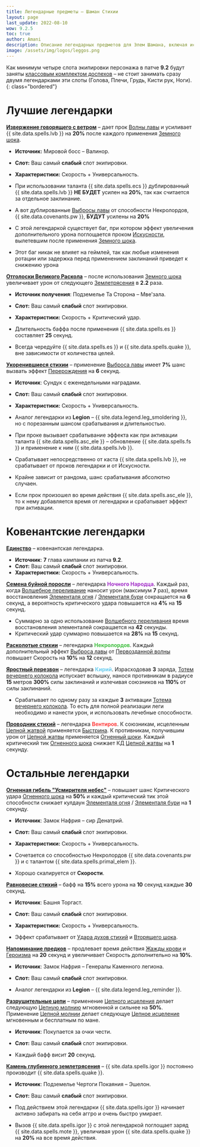 ```yaml
---
title: Легендарные предметы – Шаман Стихии
layout: page
last_update: 2022-08-10
wow: 9.2.5
toc: true
author: Amani
description: Описание легендарных предметов для Элем Шамана, включая источники добычи, рекомендованные статы, слот и многое другое.
image: /assets/img/logos/leggos.png
---
```


Как минимум четыре слота экипировки персонажа в патче **9.2** будут заняты [классовым комплектом доспехов](https://stormkeeper.ru/ele/patch-9-2.html#%D0%BA%D0%BB%D0%B0%D1%81%D1%81%D0%BE%D0%B2%D1%8B%D0%B9-%D0%BA%D0%BE%D0%BC%D0%BF%D0%BB%D0%B5%D0%BA%D1%82-%D0%B4%D0%BE%D1%81%D0%BF%D0%B5%D1%85%D0%BE%D0%B2) – не стоит занимать сразу двумя легендарками эти слоты (Голова, Плечи, Грудь, Кисти рук, Ноги).
{: class="bordered"}



# Лучшие легендарки

<a href="https://ru.wowhead.com/spell=336063" target="blank" data-wh-icon-size="medium" >**Извержение говорящего с ветром**</a> – дает прок [Волны лавы](https://ru.wowhead.com/spell=77756/) и усиливает {{ site.data.spells.lvb }} на **20%** после каждого применения [Земного шока](https://ru.wowhead.com/spell=8042).

* **Источник:** Мировой босс – Валинор. 
* **Слот:** Ваш самый **слабый** слот экипировки.
* **Характеристики:** Скорость + Универсальность. 

* При использовании таланта {{ site.data.spells.ecs }} дублированный {{ site.data.spells.lvb }} **НЕ БУДЕТ** усилен на **20%**, так как считается за отдельное заклинание.
* А вот дублированные [Выбросы лавы](https://ru.wowhead.com/spell=51505) от способности Некролордов, {{ site.data.covenants.pw }}, **БУДУТ** усилены на **20%**
* С этой легендаркой существует баг, при котором эффект увеличения дополнительного урона поглощается проком [Искусности](https://ru.wowhead.com/spell=168534), вылетевшим после применения [Земного шока](https://ru.wowhead.com/spell=8042).
* Этот баг никак не влияет на геймлей, так как любые изменения ротации или задержка перед применением заклинаний приведет к снижению урона

<a href="https://ru.wowhead.com/spell=336215" target="blank" data-wh-icon-size="medium" >**Отголоски Великого Раскола**</a> – после использования [Земного шока](https://ru.wowhead.com/spell=8042) увеличивает урон от следующего [Землетрясения](https://ru.wowhead.com/spell=61882) в **2.2** раза.

* **Источник получения**: Подземелье Та Сторона – Мве'зала. 
* **Слот:** Ваш самый **слабый** слот экипировки.
* **Характеристики:** Скорость + Критический удар.

* Длительность баффа после применения {{ site.data.spells.es }} составляет **25** секунд.
* Всегда чередуйте {{ site.data.spells.es }} и {{ site.data.spells.quake }}, вне зависимости от количества целей.

<a href="https://ru.wowhead.com/spell=336738" target="blank" data-wh-icon-size="medium" >**Укоренившиеся стихии**</a> – применение [Выброса лавы](https://ru.wowhead.com/spell=51505) имеет **7%** шанс вызвать эффект [Перерождения](https://ru.wowhead.com/spell=114050) на **6** секунд.

* **Источник**: Сундук с еженедельными наградами.  
* **Слот:** Ваш самый **слабый** слот экипировки.
* **Характеристики:** Скорость + Универсальность.

* Аналог легендарки из **Legion** – {{ site.data.legend.leg_smoldering }}, но с порезанным шансом срабатывания и длительностью. 
* При проке вызывает срабатывание эффекта как при активации таланта {{ site.data.spells.asc_ele }} – обновление {{ site.data.spells.fs }} и применение к ним {{ site.data.spells.lvb }}.
* Срабатывает непосредственно от каста {{ site.data.spells.lvb }}, не срабатывает от проков легендарки и от Искусности.
* Крайне зависит от рандома, шанс срабатывания абсолютно случаен.
* Если прок произошел во время действия {{ site.data.spells.asc_ele }}, то к нему добавляется время от легендарки и срабатывает эффект при активации.

# Ковенантские легендарки

<a href="https://ru.wowhead.com/spell=364852/" target="blank" data-wh-icon-size="medium" >**Единство**</a> – ковенантская легендарка.

* **Источник**: **7** глава кампании из патча **9.2**.
* **Слот:** Ваш самый **слабый** слот экипировки.
* **Характеристики:** Скорость + Универсальность.


<a href="https://ru.wowhead.com/spell=356218/" target="blank" data-wh-icon-size="medium" >**Семена буйной поросли**</a> – легендарка <span style="color:#a330c9;font-size:1em;">**Ночного Народца**</span>. Каждый раз, когда [Волшебное переливание](https://ru.wowhead.com/spell=328923) наносит урон (максимум **7** раз), время восстановления [Элементаля огня](https://ru.wowhead.com/spell=198067) / [Элементаля бури](https://ru.wowhead.com/spell=192249) сокращается на **6** секунд, а вероятность критического удара повышается на **4%** на **15** секунд.

* Суммарно за одно использование [Волшебного переливания](https://ru.wowhead.com/spell=328923) время восстановления элементалей сокращается на **42** секунды.
* Критический удар суммарно повышается на **28%** на **15** секунд.

<a href="https://ru.wowhead.com/spell=354647" target="blank" data-wh-icon-size="medium" >**Расколотые стихии**</a> – легендарка <span style="color:#40bf40;font-size:1em;">**Некролордов**</span>. Каждый дополнительный эффект [Выброса лавы](https://ru.wowhead.com/spell=51505) от [Первозданной волны](https://ru.wowhead.com/spell=326059) повышает Скорость на **10%** на **12** секунд.

<a href="https://ru.wowhead.com/spell=356789" target="blank" data-wh-icon-size="medium" >**Яростный перезвон**</a> – легендарка <span style="color:#68ccef;font-size:1em;">**Кирий**</span>. Израсходовав **3** заряда, [Тотем вечернего колокола](https://ru.wowhead.com/spell=324386) испускает вспышку, нанося противникам в радиусе **15** метров **300%** силы заклинаний и излечивая союзников на **110%** от силы заклинаний.

* Срабатывает по одному разу за каждые **3** активации [Тотема вечернего колокола](https://ru.wowhead.com/spell=324386). То есть для полной реализации леги необходимо и нанести урон, и использовать лечебные способности. 

<a href="https://ru.wowhead.com/spell=356250" target="blank" data-wh-icon-size="medium" >**Проводник стихий**</a> – легендарка <span style="color:#ff4040;font-size:1em;">**Вентиров**</span>. К союзникам, исцеленным [Цепной жатвой](https://ru.wowhead.com/spell=320674) применяется [Быстрина](https://ru.wowhead.com/spell=61295). К противникам, получившим урон от [Цепной жатвы](https://ru.wowhead.com/spell=320674) применяется [Огненный шоки](https://ru.wowhead.com/spell=188389). Каждый критический тик [Огненного шока](https://ru.wowhead.com/spell=188389) снижает КД [Цепной жатвы](https://ru.wowhead.com/spell=320674) на **1** секунду.

# Остальные легендарки




<a href="https://ru.wowhead.com/spell=336734" target="blank" data-wh-icon-size="medium" >**Огненная гибель "Усмирителя небес"**</a> – повышает шанс Критического удара [Огненного шока](https://ru.wowhead.com/spell=188389) на **50%** и каждый критический тик этой способности снижает кулдаун [Элементаля огня](https://ru.wowhead.com/spell=198067) / [Элементаля бури](https://ru.wowhead.com/spell=192249) на **1** секунду.

* **Источник**: Замок Нафрия – сир Денатрий. 
* **Слот:** Ваш самый **слабый** слот экипировки.
* **Характеристики:** Скорость + Универсальность.

* Сочетается со способностью Некролордов {{ site.data.covenants.pw }} и с талантом {{ site.data.spells.primal_elem }}.
* Хорошо скалируется от **Скорости**.

<a href="https://ru.wowhead.com/spell=336730" target="blank" data-wh-icon-size="medium" >**Равновесие стихий**</a> – бафф на **15%** всего урона на **10** секунд каждые **30** секунд.

* **Источник**: Башня Торгаст. 
* **Слот:** Ваш самый **слабый** слот экипировки.
* **Характеристики:** Скорость + Универсальность.

* Эффект срабатывает от [Удара духов стихий](https://ru.wowhead.com/spell=117014) и [Вторящего шока](https://ru.wowhead.com/spell=320125).

<a href="https://ru.wowhead.com/spell=336741" target="blank" data-wh-icon-size="medium" >**Напоминание предков**</a> – продлевает время действия [Жажды крови](https://ru.wowhead.com/spell=2825) и [Героизма](https://ru.wowhead.com/spell=32182/) на **20** секунд и увеличивает Скорость дополнительно на **10%**.

* **Источник**: Замок Нафрия – Генералы Каменного легиона.  
* **Слот:** Ваш самый **слабый** слот экипировки.

* Аналог легендарки из **Legion** – {{ site.data.legend.leg_reminder }}. 



<a href="https://ru.wowhead.com/spell=336735" target="blank" data-wh-icon-size="medium" >**Разрушительные цепи**</a> – применение [Цепного исцеления](https://ru.wowhead.com/spell=1064/) делает следующую [Цепную молнию](https://ru.wowhead.com/spell=188443) мгновенной и сильнее на **50%**. Применение [Цепной молнии](https://ru.wowhead.com/spell=188443) делает следующуе [Цепное исцеление](https://ru.wowhead.com/spell=1064/) мгновенным и бесплатным по мане.

* **Источник**: Покупается за очки чести.  
* **Слот:** Ваш самый **слабый** слот экипировки.

* Каждый бафф висит **20** секунд.

<a href="https://ru.wowhead.com/spell=336739" target="blank" data-wh-icon-size="medium" >**Камень глубинного землетрясения**</a> – {{ site.data.spells.igor }} постоянно производит {{ site.data.spells.quake }}.

* **Источник**: Подземелье Чертоги Покаяния – Эшелон.  
* **Слот:** Ваш самый **слабый** слот экипировки.

* Под действием этой легендарки {{ site.data.spells.igor }} начинает активно забирать на себя аггро и очень быстро умирает.
* Вызов {{ site.data.spells.igor }} с этой легендаркой поглощает заряд {{ site.data.spells.mote }}, увеличивая урон {{ site.data.spells.quake }} на **20%** на все время действия.



